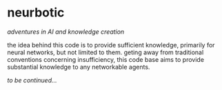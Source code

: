 # neurbotic

*adventures in AI and knowledge creation*

the idea behind this code is to provide sufficient knowledge, primarily for
neural networks, but not limited to them. geting away from traditional conventions 
concerning insufficiency, this code base aims to provide substantial knowledge
to any networkable agents.

*to be continued...*